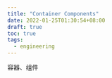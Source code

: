 ```yaml
---
title: "Container Components"
date: 2022-01-25T01:30:54+08:00
draft: true
toc: true
tags: 
  - engineering
---
```


容器、组件
